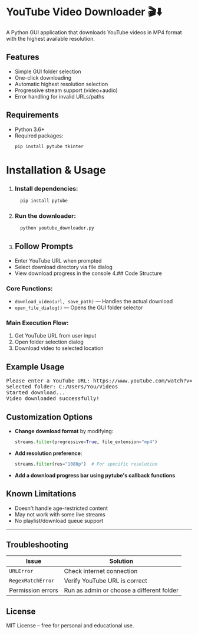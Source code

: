 # YouTube Video Downloader 🎬⬇️

A Python GUI application that downloads YouTube videos in MP4 format with the highest available resolution.

## Features 
-  Simple GUI folder selection
-  One-click downloading
-  Automatic highest resolution selection
-  Progressive stream support (video+audio)
-  Error handling for invalid URLs/paths

## Requirements 
- Python 3.6+
- Required packages:
  ```bash
  pip install pytube tkinter
# Installation & Usage 
1. ### Install dependencies:
   ```bash
     pip install pytube
   ```
2. ### Run the downloader:
   ```bash
     python youtube_downloader.py
   ```
3. ## Follow Prompts 
- Enter YouTube URL when prompted  
- Select download directory via file dialog  
- View download progress in the console
4.## Code Structure 

###  Core Functions:
- `download_video(url, save_path)` — Handles the actual download  
- `open_file_dialog()` — Opens the GUI folder selector

###  Main Execution Flow:
1. Get YouTube URL from user input  
2. Open folder selection dialog  
3. Download video to selected location
## Example Usage 
<pre>
Please enter a YouTube URL: https://www.youtube.com/watch?v=dQw4w9WgXcQ
Selected folder: C:/Users/You/Videos
Started download...
Video downloaded successfully!</pre>
## Customization Options 

- **Change download format** by modifying:
  ```python
  streams.filter(progressive=True, file_extension="mp4")
  ```
- **Add resolution preference**:
  ```python
  streams.filter(res="1080p")  # For specific resolution
  ```
- **Add a download progress bar using pytube's callback functions**
## Known Limitations 

- Doesn't handle age-restricted content  
- May not work with some live streams  
- No playlist/download queue support

---

## Troubleshooting 

| Issue              | Solution                                      |
|--------------------|-----------------------------------------------|
| `URLError`         | Check internet connection                     |
| `RegexMatchError`  | Verify YouTube URL is correct                 |
| Permission errors  | Run as admin or choose a different folder     |
## License 

MIT License – free for personal and educational use.
